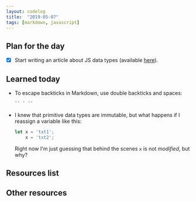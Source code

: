 ```yaml
---
layout: codelog
title:  "2019-05-07"
tags: [markdown, javascript]
---
```


## Plan for the day

- [x] Start writing an article about JS data types (available [here](/blog/articles/data-types.html)).

## Learned today

- To escape backticks in Markdown, use double backticks and spaces:

  ```html
  `` ` ``
  ```

- I knew that primitive data types are immutable, but what happens if I reassign a variable like this:

  ```javascript
  let x = 'txt1';
      x = 'txt2';
  ```

  Right now I'm just guessing that behind the scenes `x` is not *modified*, but why?

## Resources list

## Other resources